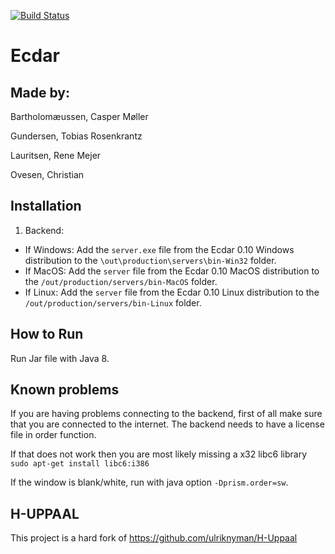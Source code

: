 [![Build Status](https://travis-ci.com/tgunde13/Ecdar.svg?token=deyCDsqkwkcxRvqzTGxE&branch=master)](https://travis-ci.com/tgunde13/Ecdar)

# Ecdar

Made by:
----------
Bartholomæussen, Casper Møller

Gundersen, Tobias Rosenkrantz

Lauritsen, Rene Mejer

Ovesen, Christian

Installation
----
1. Backend:
  * If Windows: Add the `server.exe` file from the Ecdar 0.10 Windows distribution to the `\out\production\servers\bin-Win32` folder. 
  * If MacOS: Add the `server` file from the Ecdar 0.10 MacOS distribution to the `/out/production/servers/bin-MacOS` folder. 
  * If Linux: Add the `server` file from the Ecdar 0.10 Linux distribution to the `/out/production/servers/bin-Linux` folder. 

How to Run
----
Run Jar file with Java 8.

Known problems
----
If you are having problems connecting to the backend, first of all make sure that you are connected to the internet. The backend needs to have a license file in order function.

If that does not work then you are most likely missing a x32 libc6 library
`sudo apt-get install libc6:i386` 

If the window is blank/white, run with java option `-Dprism.order=sw`.

H-UPPAAL
----------
This project is a hard fork of https://github.com/ulriknyman/H-Uppaal
